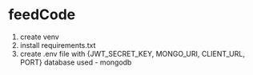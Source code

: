 # feedCode
1. create venv
2. install requirements.txt
3. create .env file with {JWT_SECRET_KEY, MONGO_URI, CLIENT_URL, PORT}
database used - mongodb
